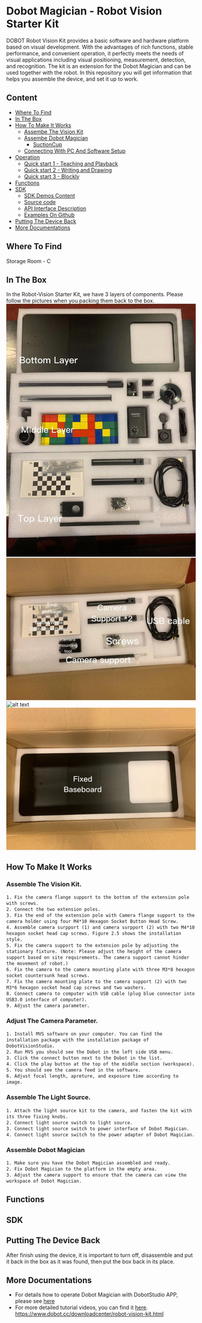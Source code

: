 # Dobot Magician - Robot Vision Starter Kit
DOBOT Robot Vision Kit provides a basic software and hardware platform based on visual development. With the advantages of rich functions, stable performance, and convenient operation, it perfectly meets the needs of visual applications including visual positioning, measurement, detection, and recognition. The kit is an extension for the Dobot Magician and can be used together with the robot. 
In this repository you will get information that helps you assemble the device, and set it up to work.

## Content

* [Where To Find](#where-to-find)
* [In The Box](#in-the-box)
* [How To Make It Works](#how-to-make-it-works)
  * [Assembe The Vision Kit](#assembly)
  * [Assembe Dobot Magician](#assembly)
    * [SuctionCup](#suctioncup)
  * [Connecting With PC And Software Setup](#connecting-with-pc-and-software-setup)
* [Operation](#operation)
  * [Quick start 1 - Teaching and Playback](#quick-start-1---teaching-and-playback)
  * [Quick start 2 - Writing and Drawing](#quick-start-2---writing-and-drawing)
  * [Quick start 3 - Blockly](#quick-start-3---blockly)
* [Functions](#functions)
* [SDK](#sdk)
  * [SDK Demos Content](#sdk-demos-content)
  * [Source code](#source-code)
  * [API Interface Description](#api-interface-description)
  * [Examples On Github](#examples-on-github)
* [Putting The Device Back](#putting-the-device-back)
* [More Documentations](more-documentations)

## Where To Find
Storage Room - C

## In The Box
In the Robot-Vision Starter Kit, we have 3 layers of components. Please follow the pictures when you packing them back to the box. 
![alt text](images/Dobot_magician_vision_kit_layer_distribution.jpg)
![alt text](images/Dobot_magician_vision_kit_top_layer.jpg)
![alt text](images/Dobot_magician_vision_kit__middle_layer.jpg)
![alt text](images/Dobot_magician_vision_kit_bottom_layer.jpg)

## How To Make It Works

### Assemble The Vision Kit.
    1. Fix the camera flange support to the bottom of the extension pole with screws.
    2. Connect the two extension poles.
    3. Fix the end of the extension pole with Camera flange support to the camera holder using four M4*10 Hexagon Socket Button Head Screw.
    4. Assemble camera surpport (1) and camera surpport (2) with two M4*10 hexagon socket head cap screws. Figure 2.5 shows the installation style.
    5. Fix the camera support to the extension pole by adjusting the stationary fixture. (Note: Please adjust the height of the camera support based on site requirements. The camera support cannot hinder the movement of robot.)
    6. Fix the camera to the camera mounting plate with three M3*8 hexagon socket countersunk head screws.
    7. Fix the camera mounting plate to the camera support (2) with two M3*6 hexagon socket head cap screws and two washers.
    8. Connect camera to computer with USB cable (plug blue connector into USB3.0 interface of computer).
    9. Adjust the camera parameter.
    
### Adjust The Camera Parameter.
    1. Install MVS software on your computer. You can find the installation package with the installation package of DobotVisionStudio.
    2. Run MVS you should see the Dobot in the left side USB menu.
    3. Click the connect button next to the Dobot in the list.
    4. Click the play button at the top of the middle section (workspace).
    5. You should see the camera feed in the software.
    6. Adjust focal length, apreture, and exposure time according to image.

### Assemble The Light Source.
    1. Attach the light source kit to the camera, and fasten the kit with its three fixing knobs.
    2. Connect light source switch to light source.
    3. Connect light source switch to power interface of Dobot Magician.
    4. Connect light source switch to the power adapter of Dobot Magician.
    
### Assemble Dobot Magician
    1. Make sure you have the Dobot Magician assembled and ready.
    2. Fix Dobot Magician to the platform in the empty area.
    3. Adjust the camera support to ensure that the camera can view the workspace of Dobot Magician.
    
## Functions



## SDK



## Putting The Device Back
After finish using the device, it is important to turn off, disassemble and put it back in the box as it was found, then put the box back in its place.

## More Documentations
* For details how to operate Dobot Magician with DobotStudio APP, please see [here](https://www.youtube.com/watch?v=kyeXwuf17IY)
* For more detailed tutorial videos, you can find it [here](https://www.dobot.cc/videos-center.html?videogallery_id=20#videos).
https://www.dobot.cc/downloadcenter/robot-vision-kit.html

